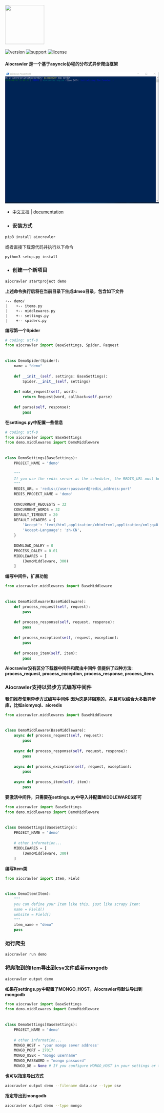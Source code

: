 <div align="left">
<img src="https://github.com/kylin1020/aiocrawler/blob/master/logo.png" height="128" width="128" >
 </div>

![version](https://img.shields.io/badge/version-v1.22-green.svg)
![support](https://img.shields.io/badge/python-3.6%20%7C%203.7-blue.svg)
![license](https://img.shields.io/badge/license-MIT-yellow.svg)

#### Aiocrawler 是一个基于asyncio协程的分布式异步爬虫框架

![image](https://github.com/kylin1020/aiocrawler-demo/blob/master/credit.gif)


- [中文文档][doc_cn] | [documentation][doc_en]
- ### 安装方式
```bash
pip3 install aiocrawler
```
或者直接下载源代码并执行以下命令
```bash
python3 setup.py install
```

- ### 创建一个新项目
```bash
aiocrawler startproject demo
```
**上述命令执行后将在当前目录下生成dmeo目录，包含如下文件**
```
+-- demo/
|    +-- items.py
|    +-- middlewares.py
|    +-- settings.py
|    +-- spiders.py
```
**编写第一个Spider**
```python
# coding: utf-8
from aiocrawler import BaseSettings, Spider, Request


class DemoSpider(Spider):
    name = "demo"

    def __init__(self, settings: BaseSettings):
        Spider.__init__(self, settings)

    def make_request(self, word):
        return Request(word, callback=self.parse)

    def parse(self, response):
        pass
```
**在settings.py中配置一些信息**
```python
# coding: utf-8
from aiocrawler import BaseSettings
from demo.middlewares import DemoMiddleware


class DemoSettings(BaseSettings):
    PROJECT_NAME = 'demo'

    """
    If you use the redis server as the scheduler, the REDIS_URL must be configured.
    """
    REDIS_URL = 'redis://user:password@redis_address:port'
    REDIS_PROJECT_NAME = 'demo'

    CONCURRENT_REQUESTS = 32
    CONCURRENT_WORDS = 32
    DEFAULT_TIMEOUT = 20
    DEFAULT_HEADERS = {
        'Accept': 'text/html,application/xhtml+xml,application/xml;q=0.9,*/*;q=0.8',
        'Accept-Language': 'zh-CN',
    }

    DOWNLOAD_DALEY = 0
    PROCESS_DALEY = 0.01
    MIDDLEWARES = [
        (DemoMiddleware, 300)
    ]
```
**编写中间件，扩展功能**
```python
from aiocrawler.middlewares import BaseMiddleware


class DemoMiddleware(BaseMiddleware):
    def process_request(self, request):
        pass

    def process_response(self, request, response):
        pass

    def process_exception(self, request, exception):
        pass

    def process_item(self, item):
        pass
```
**Aiocrawler没有区分下载器中间件和爬虫中间件
但提供了四种方法: process_request, process_exception, process_response, process_item.**
### Aiocrawler支持以异步方式编写中间件
**我们推荐使用异步方式编写中间件**
**因为这是非阻塞的，并且可以结合大多数异步库，比如aiomysql、aioredis**
```python
from aiocrawler.middlewares import BaseMiddleware


class DemoMiddleware(BaseMiddleware):
    async def process_request(self, request):
        pass

    async def process_response(self, request, response):
        pass

    async def process_exception(self, request, exception):
        pass

    async def process_item(self, item):
        pass
```
**要激活中间件，只需要在settings.py中导入并配置MIDDLEWARES即可**
````python
from aiocrawler import BaseSettings
from demo.middlewares import DemoMiddleware


class DemoSettings(BaseSettings):
    PROJECT_NAME = 'demo'
    
    # other information...
    MIDDLEWARES = [
        (DemoMiddleware, 300)
    ]
````
**编写Item类** 
```python
from aiocrawler import Item, Field


class DemoItem(Item):
    """
    you can define your Item like this, just like scrapy Item:
    name = Field()
    website = Field()
    """
    item_name = "demo"
    pass
```
### 运行爬虫
```bash
aiocrawler run demo
```
### 将爬取到的Item导出到csv文件或者mongodb
```bash
aiocrawler output demo
```
**如果在settings.py中配置了MONGO_HOST，Aiocrawler将默认导出到mongodb**
```python
from aiocrawler import BaseSettings
from demo.middlewares import DemoMiddleware


class DemoSettings(BaseSettings):
    PROJECT_NAME = 'demo'
    
    # other information...
    MONGO_HOST = 'your mongo sever address'
    MONGO_PORT = 27017
    MONGO_USER = "mongo username"
    MONGO_PASSWORD = "mongo password"
    MONGO_DB = None # If you configure MONGO_HOST in your settings or the Environmental variables, it will be exported to mongo sever by default.    

```
**也可以指定导出方式**
```bash
aiocrawler output demo --filename data.csv --type csv
```
**指定导出到mongodb**
```bash
aiocrawler output demo --type mongo
```
[doc_cn]: #
[doc_en]: #

